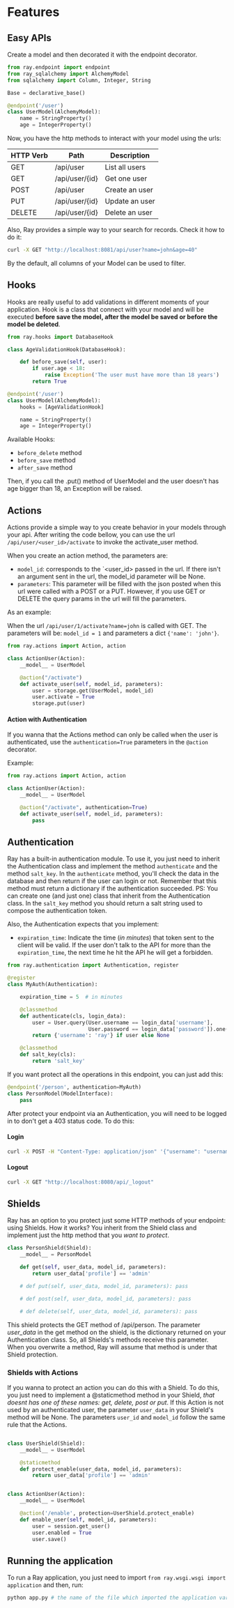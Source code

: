 
# Features

## Easy APIs

Create a model and then decorated it with the endpoint decorator.
```python
from ray.endpoint import endpoint
from ray_sqlalchemy import AlchemyModel
from sqlalchemy import Column, Integer, String

Base = declarative_base()

@endpoint('/user')
class UserModel(AlchemyModel):
    name = StringProperty()
    age = IntegerProperty()
```

Now, you have the http methods to interact with your model using the urls:

|HTTP Verb | Path | Description          |
|--------- | ---- | -------------------- |
|  GET     | /api/user| List all users       |
|  GET     | /api/user/{id} | Get one user   |
|  POST    | /api/user| Create an user       |
|  PUT     | /api/user/{id} | Update an user |
|  DELETE  | /api/user/{id} | Delete an user |

Also, Ray provides a simple way to your search for records. Check it how to do it:
```bash
curl -X GET "http://localhost:8081/api/user?name=john&age=40"
```

By the default, all columns of your Model can be used to filter.

## Hooks
Hooks are really useful to add validations in different moments of your application. Hook is a class that connect with your model and will be executed **before save the model, after the model be saved or before the model be deleted**.

```python
from ray.hooks import DatabaseHook

class AgeValidationHook(DatabaseHook):

    def before_save(self, user):
        if user.age < 18:
            raise Exception('The user must have more than 18 years')
        return True

@endpoint('/user')
class UserModel(AlchemyModel):
    hooks = [AgeValidationHook]

    name = StringProperty()
    age = IntegerProperty()
```
Available Hooks:

* `before_delete` method
* `before_save` method
* `after_save` method

Then, if you call the .put() method of UserModel and the user doesn't has age bigger than 18, an Exception will be raised.

## Actions
Actions provide a simple way to you create behavior in your models through your api. After writing the code bellow, you can use the url `/api/user/<user_id>/activate` to invoke the activate_user method.

When you create an action method, the parameters are:

 * `model_id`: corresponds to the `<user_id> passed in the url. If there isn't an argument sent in the url, the model_id parameter will be None.
 * `parameters`: This parameter will be filled with the json posted when this url were called with a POST or a PUT. However, if you use GET or DELETE the query params in the url will fill the parameters.

As an example:

When the url `/api/user/1/activate?name=john` is called with GET. The parameters will be: `model_id = 1` and parameters a dict `{'name': 'john'}`.


```python
from ray.actions import Action, action

class ActionUser(Action):
    __model__ = UserModel

    @action("/activate")
    def activate_user(self, model_id, parameters):
        user = storage.get(UserModel, model_id)
        user.activate = True
        storage.put(user)
```

#### Action with Authentication
If you wanna that the Actions method can only be called when the user is authenticated, use the `authentication=True` parameters in the `@action` decorator.

Example:
```python
from ray.actions import Action, action

class ActionUser(Action):
    __model__ = UserModel

    @action("/activate", authentication=True)
    def activate_user(self, model_id, parameters):
        pass
```

## Authentication

Ray has a built-in authentication module. To use it, you just need to inherit the Authentication class and implement the method `authenticate` and the method `salt_key`. In the `authenticate` method, you'll check the data in the database and then return if the user can login or not. Remember that this method must return a dictionary if the authentication succeeded.
PS: You can create one (and just one) class that inherit from the Authentication class.
In the `salt_key` method you should return a salt string used to compose the authentication token.

Also, the Authentication expects that you implement:

 * `expiration_time`: Indicate the time (*in minutes*) that token sent to the client will be valid. If the user don't talk to the API for more than the `expiration_time`, the next time he hit the API he will get a forbidden.


```python
from ray.authentication import Authentication, register

@register
class MyAuth(Authentication):

    expiration_time = 5  # in minutes

    @classmethod
    def authenticate(cls, login_data):
        user = User.query(User.username == login_data['username'],
                          User.password == login_data['password']).one()
        return {'username': 'ray'} if user else None

    @classmethod
    def salt_key(cls):
        return 'salt_key'
```

If you want protect all the operations in this endpoint, you can just add this:
```python
@endpoint('/person', authentication=MyAuth)
class PersonModel(ModelInterface):
    pass
```

After protect your endpoint via an Authentication, you will need to be logged in to don't get a 403 status code. To do this:

#### Login
```bash
curl -X POST -H "Content-Type: application/json" '{"username": "username", "password": "password"}' "http://localhost:8080/api/_login"
```

#### Logout
```bash
curl -X GET "http://localhost:8080/api/_logout"
```

## Shields
Ray has an option to you protect just some HTTP methods of your endpoint: using Shields. How it works? You inherit from the Shield class and implement just the http method that you *want to protect*.

```python
class PersonShield(Shield):
    __model__ = PersonModel

    def get(self, user_data, model_id, parameters):
        return user_data['profile'] == 'admin'

    # def put(self, user_data, model_id, parameters): pass

    # def post(self, user_data, model_id, parameters): pass

    # def delete(self, user_data, model_id, parameters): pass
```

This shield protects the GET method of /api/person. The parameter *user_data* in the get method on the shield, is the dictionary returned on your Authentication class. So, all Shields's methods receive this parameter. When you overwrite a method, Ray will assume that method is under that Shield protection.

### Shields with Actions
If you wanna to protect an action you can do this with a Shield. To do this, you just need to implement a @staticmethod method in your Shield, *that doesnt has one of these names: get, delete, post or put*.
If this Action is not used by an authenticated user, the parameter `user_data` in your Shield's method will be None.
The parameters `user_id` and `model_id` follow the same rule that the Actions.

```python

class UserShield(Shield):
    __model__ = UserModel

    @staticmethod
    def protect_enable(user_data, model_id, parameters):
        return user_data['profile'] == 'admin'


class ActionUser(Action):
    __model__ = UserModel

    @action('/enable', protection=UserShield.protect_enable)
    def enable_user(self, model_id, parameters):
        user = session.get_user()
        user.enabled = True
        user.save()
```

## Running the application
To run a Ray application, you just need to import `from ray.wsgi.wsgi import application` and then, run:
```bash
python app.py # the name of the file which imported the application variable
```
